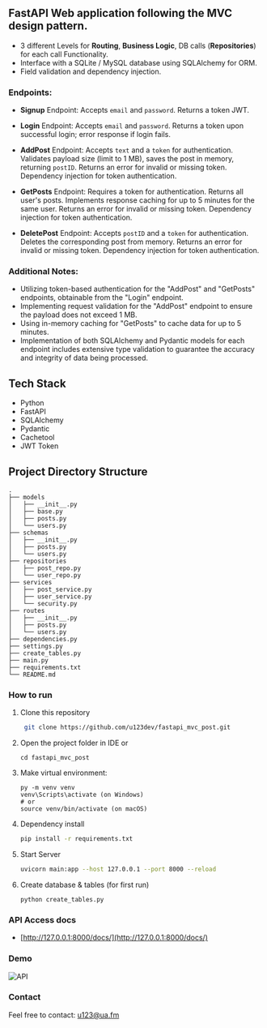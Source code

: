 ## FastAPI Web application following the MVC design pattern.
- 3 different Levels for **Routing**, **Business Logic**, DB calls (**Repositories**) for each call Functionality.
- Interface with a SQLite / MySQL database using SQLAlchemy for ORM.
- Field validation and dependency injection.


### Endpoints:

-  **Signup** Endpoint:
    Accepts `email` and `password`.
    Returns a token JWT.

-  **Login** Endpoint:
    Accepts `email` and `password`.
    Returns a token upon successful login; error response if login fails.

-  **AddPost** Endpoint:
    Accepts `text` and a `token` for authentication.
    Validates payload size (limit to 1 MB), saves the post in memory, returning `postID`.
    Returns an error for invalid or missing token.
    Dependency injection for token authentication.
  
-  **GetPosts** Endpoint:
    Requires a token for authentication.
    Returns all user's posts.
    Implements response caching for up to 5 minutes for the same user.
    Returns an error for invalid or missing token.
    Dependency injection for token authentication.

-  **DeletePost** Endpoint:
    Accepts `postID` and a `token` for authentication.
    Deletes the corresponding post from memory.
    Returns an error for invalid or missing token.
    Dependency injection for token authentication.


### Additional Notes:

-  Utilizing token-based authentication for the "AddPost" and "GetPosts" endpoints, obtainable from the "Login" endpoint.
-  Implementing request validation for the "AddPost" endpoint to ensure the payload does not exceed 1 MB.
-  Using in-memory caching for "GetPosts" to cache data for up to 5 minutes.
-  Implementation of both SQLAlchemy and Pydantic models for each endpoint includes extensive type validation to guarantee the accuracy and integrity of data being processed.

## Tech Stack
- Python
- FastAPI
- SQLAlchemy
- Pydantic
- Cachetool
- JWT Token

## Project Directory Structure

```plaintext
.
├── models
│   ├── __init__.py
│   ├── base.py
│   ├── posts.py
│   └── users.py
├── schemas
│   ├── __init__.py
│   ├── posts.py
│   └── users.py
├── repositories
│   ├── post_repo.py
│   └── user_repo.py
├── services
│   ├── post_service.py
│   ├── user_service.py
│   └── security.py
├── routes
│   ├── __init__.py
│   ├── posts.py
│   └── users.py
├── dependencies.py
├── settings.py
├── create_tables.py
├── main.py
├── requirements.txt
└── README.md
```



### How to run

1. Clone this repository
   ```sh
    git clone https://github.com/u123dev/fastapi_mvc_post.git
    ```
2. Open the project folder in IDE or 
    ```
    cd fastapi_mvc_post
    ```
3. Make virtual environment:
    ```
    py -m venv venv
    venv\Scripts\activate (on Windows)
    # or
    source venv/bin/activate (on macOS)
    ```
4. Dependency install
    ```sh
    pip install -r requirements.txt
    ```
5. Start Server
    ```sh
    uvicorn main:app --host 127.0.0.1 --port 8000 --reload
    ```
6. Create database & tables (for first run)
   ```
   python create_tables.py
   ```

### API Access docs
   - [http://127.0.0.1:8000/docs/](http://127.0.0.1:8000/docs/)

### Demo
![API](demo/mvc01.jpg "FastAPI MVC Post Service API")

### Contact
Feel free to contact: u123@ua.fm
